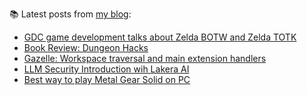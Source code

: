 
📚 Latest posts from <a href="https://blog.kartones.net/">my blog</a>:

<!--START_SECTION:blogposts-->
* [GDC game development talks about Zelda BOTW and Zelda TOTK](https:&#x2F;&#x2F;blog.kartones.net&#x2F;post&#x2F;gdc-game-dev-talks-about-zelda-botw-and-zelda-totk&#x2F;)
* [Book Review: Dungeon Hacks](https:&#x2F;&#x2F;blog.kartones.net&#x2F;post&#x2F;book-review-dungeon-hacks&#x2F;)
* [Gazelle: Workspace traversal and main extension handlers](https:&#x2F;&#x2F;blog.kartones.net&#x2F;post&#x2F;gazelle-workspace-traversal-and-extension-handlers&#x2F;)
* [LLM Security Introduction wih Lakera AI](https:&#x2F;&#x2F;blog.kartones.net&#x2F;post&#x2F;llm-security-introduction-with-lakera&#x2F;)
* [Best way to play Metal Gear Solid on PC](https:&#x2F;&#x2F;blog.kartones.net&#x2F;post&#x2F;best-way-to-play-metal-gear-solid-on-pc&#x2F;)
<!--END_SECTION:blogposts-->

